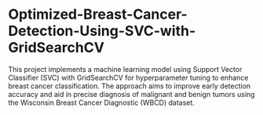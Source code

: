 # Optimized-Breast-Cancer-Detection-Using-SVC-with-GridSearchCV
This project implements a machine learning model using Support Vector Classifier (SVC) with GridSearchCV for hyperparameter tuning to enhance breast cancer classification. The approach aims to improve early detection accuracy and aid in precise diagnosis of malignant and benign tumors using the Wisconsin Breast Cancer Diagnostic (WBCD) dataset.

